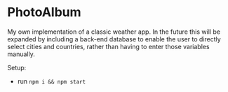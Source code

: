 # PhotoAlbum

My own implementation of a classic weather app. 
In the future this will be expanded by including a back-end database to enable the user to directly select cities and countries, 
rather than having to enter those variables manually.

Setup:
- run ```npm i && npm start``` 
